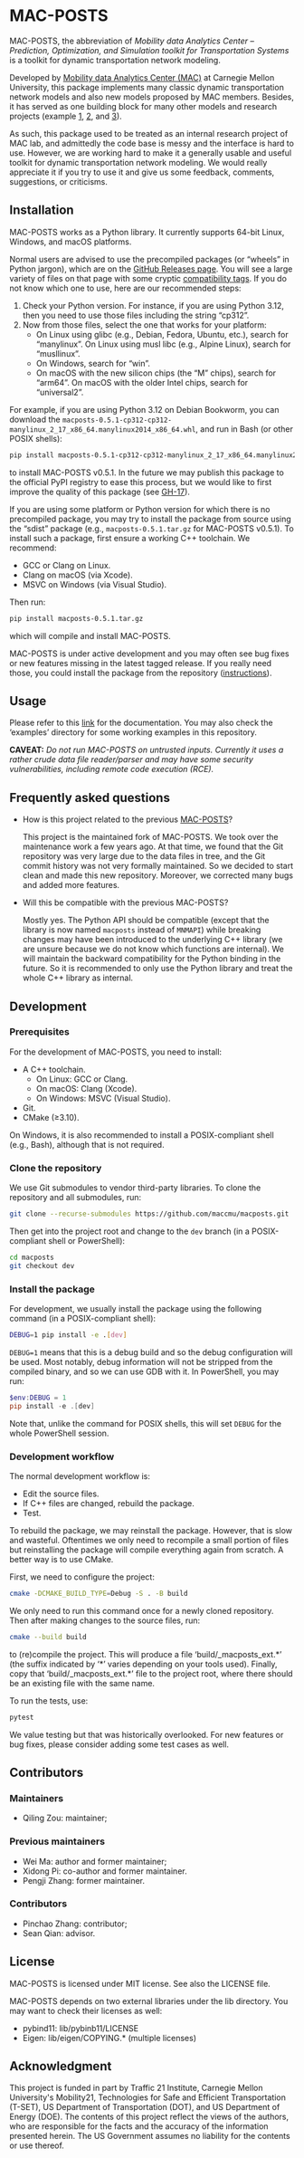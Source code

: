 # MAC-POSTS

MAC-POSTS, the abbreviation of *Mobility data Analytics Center – Prediction,
Optimization, and Simulation toolkit for Transportation Systems* is a toolkit
for dynamic transportation network modeling.

Developed by [Mobility data Analytics Center (MAC)][mac] at Carnegie Mellon
University, this package implements many classic dynamic transportation network
models and also new models proposed by MAC members. Besides, it has served as
one building block for many other models and research projects (example
[1][eg1], [2][eg2], and [3][eg3]).

As such, this package used to be treated as an internal research project of MAC
lab, and admittedly the code base is messy and the interface is hard to use.
However, we are working hard to make it a generally usable and useful toolkit
for dynamic transportation network modeling. We would really appreciate it if
you try to use it and give us some feedback, comments, suggestions, or
criticisms.

## Installation

MAC-POSTS works as a Python library. It currently supports 64-bit Linux,
Windows, and macOS platforms.

Normal users are advised to use the precompiled packages (or “wheels” in Python
jargon), which are on the [GitHub Releases page][releases]. You will see a large
variety of files on that page with some cryptic [compatibility tags]. If you do
not know which one to use, here are our recommended steps:

1. Check your Python version. For instance, if you are using Python 3.12, then
   you need to use those files including the string “cp312”.
2. Now from those files, select the one that works for your platform:
   - On Linux using glibc (e.g., Debian, Fedora, Ubuntu, etc.), search for
     “manylinux”. On Linux using musl libc (e.g., Alpine Linux), search for
     “musllinux”.
   - On Windows, search for “win”.
   - On macOS with the new silicon chips (the “M” chips), search for “arm64”. On
     macOS with the older Intel chips, search for “universal2”.

For example, if you are using Python 3.12 on Debian Bookworm, you can download
the `macposts-0.5.1-cp312-cp312-manylinux_2_17_x86_64.manylinux2014_x86_64.whl`,
and run in Bash (or other POSIX shells):

```sh
pip install macposts-0.5.1-cp312-cp312-manylinux_2_17_x86_64.manylinux2014_x86_64.whl
```

to install MAC-POSTS v0.5.1. In the future we may publish this package to the
official PyPI registry to ease this process, but we would like to first improve
the quality of this package (see [GH-17]).

If you are using some platform or Python version for which there is no
precompiled package, you may try to install the package from source using the
“sdist” package (e.g., `macposts-0.5.1.tar.gz` for MAC-POSTS v0.5.1). To install
such a package, first ensure a working C++ toolchain. We recommend:

- GCC or Clang on Linux.
- Clang on macOS (via Xcode).
- MSVC on Windows (via Visual Studio).

Then run:

```sh
pip install macposts-0.5.1.tar.gz
```

which will compile and install MAC-POSTS.

MAC-POSTS is under active development and you may often see bug fixes or new
features missing in the latest tagged release. If you really need those, you
could install the package from the repository ([instructions](#development)).

## Usage

Please refer to this [link][documentation] for the documentation. You may also
check the ‘examples’ directory for some working examples in this repository.

**CAVEAT:** *Do not run MAC-POSTS on untrusted inputs. Currently it uses a
rather crude data file reader/parser and may have some security vulnerabilities,
including remote code execution (RCE).*

## Frequently asked questions

* How is this project related to the previous [MAC-POSTS]?

  This project is the maintained fork of MAC-POSTS. We took over the maintenance
  work a few years ago. At that time, we found that the Git repository was very
  large due to the data files in tree, and the Git commit history was not very
  formally maintained. So we decided to start clean and made this new
  repository. Moreover, we corrected many bugs and added more features.

* Will this be compatible with the previous MAC-POSTS?

  Mostly yes. The Python API should be compatible (except that the library is
  now named `macposts` instead of `MNMAPI`) while breaking changes may have been
  introduced to the underlying C++ library (we are unsure because we do not know
  which functions are internal). We will maintain the backward compatibility for
  the Python binding in the future. So it is recommended to only use the Python
  library and treat the whole C++ library as internal.

## Development

### Prerequisites

For the development of MAC-POSTS, you need to install:

- A C++ toolchain.
  + On Linux: GCC or Clang.
  + On macOS: Clang (Xcode).
  + On Windows: MSVC (Visual Studio).
- Git.
- CMake (≥3.10).

On Windows, it is also recommended to install a POSIX-compliant shell (e.g.,
Bash), although that is not required.

### Clone the repository

We use Git submodules to vendor third-party libraries. To clone the repository
and all submodules, run:

```sh
git clone --recurse-submodules https://github.com/maccmu/macposts.git
```

Then get into the project root and change to the `dev` branch (in a
POSIX-compliant shell or PowerShell):

```sh
cd macposts
git checkout dev
```

### Install the package

For development, we usually install the package using the following command (in
a POSIX-compliant shell):

```sh
DEBUG=1 pip install -e .[dev]
```

`DEBUG=1` means that this is a debug build and so the debug configuration will
be used. Most notably, debug information will not be stripped from the compiled
binary, and so we can use GDB with it. In PowerShell, you may run:

```powershell
$env:DEBUG = 1
pip install -e .[dev]
```

Note that, unlike the command for POSIX shells, this will set `DEBUG` for the
whole PowerShell session.

### Development workflow

The normal development workflow is:

- Edit the source files.
- If C++ files are changed, rebuild the package.
- Test.

To rebuild the package, we may reinstall the package. However, that is slow and
wasteful. Oftentimes we only need to recompile a small portion of files but
reinstalling the package will compile everything again from scratch. A better
way is to use CMake.

First, we need to configure the project:

```sh
cmake -DCMAKE_BUILD_TYPE=Debug -S . -B build
```

We only need to run this command once for a newly cloned repository. Then after
making changes to the source files, run:

```sh
cmake --build build
```

to (re)compile the project. This will produce a file ‘build/_macposts_ext.\*’
(the suffix indicated by ‘\*’ varies depending on your tools used). Finally,
copy that ‘build/_macposts_ext.\*’ file to the project root, where there should
be an existing file with the same name.

To run the tests, use:

```sh
pytest
```

We value testing but that was historically overlooked. For new features or bug
fixes, please consider adding some test cases as well.

## Contributors

### Maintainers

- Qiling Zou: maintainer;

### Previous maintainers

- Wei Ma: author and former maintainer;
- Xidong Pi: co-author and former maintainer.
- Pengji Zhang: former maintainer.

### Contributors

- Pinchao Zhang: contributor;
- Sean Qian: advisor.

## License

MAC-POSTS is licensed under MIT license. See also the LICENSE file.

MAC-POSTS depends on two external libraries under the lib directory. You may
want to check their licenses as well:

- pybind11: lib/pybinb11/LICENSE
- Eigen: lib/eigen/COPYING.\* (multiple licenses)

## Acknowledgment

This project is funded in part by Traffic 21 Institute, Carnegie Mellon
University's Mobility21, Technologies for Safe and Efficient Transportation
(T-SET), US Department of Transportation (DOT), and US Department of Energy
(DOE). The contents of this project reflect the views of the authors, who are
responsible for the facts and the accuracy of the information presented herein.
The US Government assumes no liability for the contents or use thereof.

[mac]: https://mac.heinz.cmu.edu/
[releases]: https://github.com/maccmu/macposts/releases
[documentation]: https://github.com/maccmu/macposts-documentations/blob/main/MAC_POSTS_users_manual.pdf
[MAC-POSTS]: https://github.com/Lemma1/MAC-POSTS
[macenter]: mailto:macenter@andrew.cmu.edu
[eg1]: https://doi.org/10.1016/j.trc.2019.05.011
[eg2]: https://doi.org/10.1016/j.trc.2020.102747
[eg3]: https://trid.trb.org/View/1573278
[compatibility tags]: https://packaging.python.org/en/latest/specifications/platform-compatibility-tags/#platform-compatibility-tags
[GH-17]: https://github.com/maccmu/macposts/issues/17
